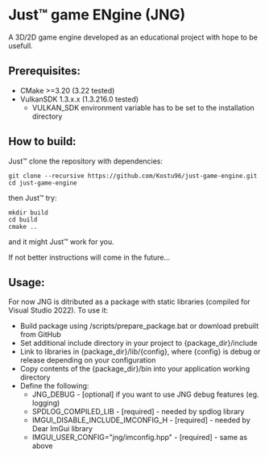 # Just™ game ENgine (JNG)
A 3D/2D game engine developed as an educational project with hope to be usefull.

## Prerequisites:
- CMake >=3.20 (3.22 tested)
- VulkanSDK 1.3.x.x (1.3.216.0 tested)
  - VULKAN_SDK environment variable has to be set to the installation directory

## How to build:
Just™ clone the repository with dependencies:
```
git clone --recursive https://github.com/Kostu96/just-game-engine.git
cd just-game-engine
```
then Just™ try:
```
mkdir build
cd build
cmake ..
```
and it might Just™ work for you.

If not better instructions will come in the future...

## Usage:
For now JNG is ditributed as a package with static libraries (compiled for Visual Studio 2022).
To use it:
- Build package using /scripts/prepare_package.bat or download prebuilt from GitHub
- Set additional include directory in your project to {package_dir}/include
- Link to libraries in {package_dir}/lib/{config}, where {config} is debug or release depending on your configuration
- Copy contents of the {package_dir}/bin into your application working directory
- Define the following:
  - JNG_DEBUG - [optional] if you want to use JNG debug features (eg. logging)
  - SPDLOG_COMPILED_LIB - [required] - needed by spdlog library
  - IMGUI_DISABLE_INCLUDE_IMCONFIG_H - [required] - needed by Dear ImGui library
  - IMGUI_USER_CONFIG="jng/imconfig.hpp" - [required] - same as above
